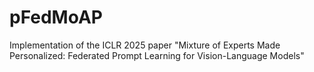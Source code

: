 # pFedMoAP
Implementation of the ICLR 2025 paper "Mixture of Experts Made Personalized: Federated Prompt Learning for Vision-Language Models"
